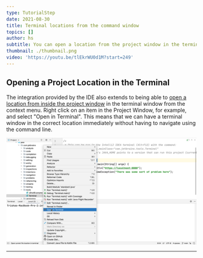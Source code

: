 ```yaml
---
type: TutorialStep
date: 2021-08-30
title: Terminal locations from the command window
topics: []
author: hs
subtitle: You can open a location from the project window in the terminal window
thumbnail: ./thumbnail.png
video: 'https://youtu.be/tlEkrWU0d1M?start=249'
---
```

## Opening a Project Location in the Terminal
The integration provided by the IDE also extends to being able to [open a location from inside the project window](https://www.jetbrains.com/help/idea/terminal-emulator.html#open-terminal) in the terminal window from the context menu. Right click on an item in the Project Window, for example, and select "Open in Terminal". This means that we can have a terminal window in the correct location immediately without having to navigate using the command line.

![Open in Terminal](open-in-terminal.png)

---
